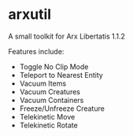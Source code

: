 # arxutil
A small toolkit for Arx Libertatis 1.1.2

Features include:
  - Toggle No Clip Mode
  - Teleport to Nearest Entity
  - Vacuum Items
  - Vacuum Creatures
  - Vacuum Containers
  - Freeze/Unfreeze Creature
  - Telekinetic Move
  - Telekinetic Rotate
